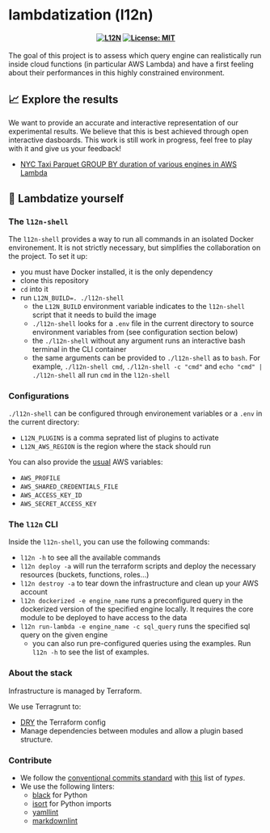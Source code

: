 # lambdatization (l12n)

<h4 align="center">

[![L12N](https://github.com/cloudfuse-io/lambdatization/actions/workflows/l12n.yaml/badge.svg?branch=main)](https://github.com/cloudfuse-io/lambdatization/actions/workflows/l12n.yaml)
[![License: MIT](https://img.shields.io/badge/License-MIT-green.svg)](LICENSE)

</h4>

The goal of this project is to assess which query engine can
realistically run inside cloud functions (in particular AWS
Lambda) and have a first feeling about their performances in
this highly constrained environment.

## :chart_with_upwards_trend: Explore the results

We want to provide an accurate and interactive representation of our
experimental results. We believe that this is best achieved through
open interactive dasboards. This work is still work in progress, feel
free to play with it and give us your feedback!
- [NYC Taxi Parquet GROUP BY duration of various engines in AWS
  Lambda][datastudio-engine-duration]

[datastudio-engine-duration]: https://datastudio.google.com/reporting/c870737c-e8b6-467f-9860-8cd60c751f81

## :hammer: Lambdatize yourself

### The `l12n-shell`
The `l12n-shell` provides a way to run all commands in an isolated Docker
environement. It is not strictly necessary, but simplifies the collaboration on
the project. To set it up:

- you must have Docker installed, it is the only dependency
- clone this repository
- `cd` into it
- run `L12N_BUILD=. ./l12n-shell`
  - the `L12N_BUILD` environment variable indicates to the `l12n-shell` script
    that it needs to build the image
  - `./l12n-shell` looks for a `.env` file in the current directory to source
    environment variables from (see configuration section below)
  - the `./l12n-shell` without any argument runs an interactive bash terminal in
    the CLI container
  - the same arguments can be provided to `./l12n-shell` as to `bash`. For
    example, `./l12n-shell cmd`, `./l12n-shell -c "cmd"` and `echo "cmd" |
    ./l12n-shell` all run `cmd` in the `l12n-shell`

### Configurations

`./l12n-shell` can be configured through environement variables or a `.env` in
the current directory:
- `L12N_PLUGINS` is a comma seprated list of plugins to activate
- `L12N_AWS_REGION` is the region where the stack should run

You can also provide the [usual][aws-cli-envvars] AWS variables:
- `AWS_PROFILE`
- `AWS_SHARED_CREDENTIALS_FILE`
- `AWS_ACCESS_KEY_ID`
- `AWS_SECRET_ACCESS_KEY`

[aws-cli-envvars]: https://docs.aws.amazon.com/cli/latest/userguide/cli-configure-envvars.html

### The `l12n` CLI

Inside the `l12n-shell`, you can use the following commands:
- `l12n -h` to see all the available commands
- `l12n deploy -a` will run the terraform scripts and deploy the necessary
  resources (buckets, functions, roles...)
- `l12n destroy -a` to tear down the infrastructure and clean up your AWS
  account
- `l12n dockerized -e engine_name` runs a preconfigured query in the dockerized
  version of the specified engine locally. It requires the core module to be
  deployed to have access to the data
- `l12n run-lambda -e engine_name -c sql_query` runs the specified sql query on
  the given engine
  - you can also run pre-configured queries using the examples. Run `l12n -h` to
    see the list of examples.

###  About the stack

Infrastructure is managed by Terraform.

We use Terragrunt to:

- [DRY][wiki-dry] the Terraform config
- Manage dependencies between modules and allow a plugin based structure.

[wiki-dry]: https://en.wikipedia.org/wiki/Don%27t_repeat_yourself

### Contribute

- We follow the [conventional commits standard][conventionalcommits-v1] with
  [this][commitizen-list] list of _types_.
- We use the following linters:
  - [black](https://github.com/psf/black) for Python
  - [isort](https://pycqa.github.io/isort/) for Python imports
  - [yamllint](https://yamllint.readthedocs.io/en/stable/)
  - [markdownlint](https://github.com/markdownlint/markdownlint)

[conventionalcommits-v1]: https://www.conventionalcommits.org/en/v1.0.0/
[commitizen-list]: https://github.com/commitizen/conventional-commit-types/blob/master/index.json
